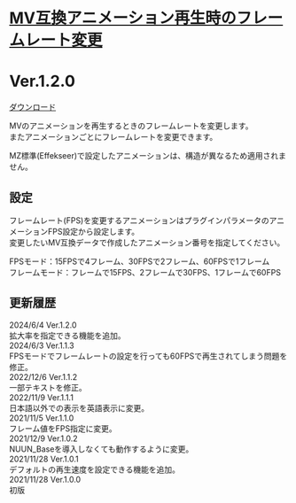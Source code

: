 # [MV互換アニメーション再生時のフレームレート変更](https://raw.githubusercontent.com/nuun888/MZ/master/NUUN_AnimationFPSRate.js)
# Ver.1.2.0
[ダウンロード](https://raw.githubusercontent.com/nuun888/MZ/master/NUUN_AnimationFPSRate.js)

MVのアニメーションを再生するときのフレームレートを変更します。  
またアニメーションごとにフレームレートを変更できます。  

MZ標準(Effekseer)で設定したアニメーションは、構造が異なるため適用されません。  

## 設定
フレームレート(FPS)を変更するアニメーションはプラグインパラメータのアニメーションFPS設定から設定します。  
変更したいMV互換データで作成したアニメーション番号を指定してください。  

FPSモード：15FPSで4フレーム、30FPSで2フレーム、60FPSで1フレーム  
フレームモード：フレームで15FPS、2フレームで30FPS、1フレームで60FPS  


## 更新履歴
2024/6/4 Ver.1.2.0  
拡大率を指定できる機能を追加。  
2024/6/3 Ver.1.1.3  
FPSモードでフレームレートの設定を行っても60FPSで再生されてしまう問題を修正。  
2022/12/6 Ver.1.1.2  
一部テキストを修正。  
2022/11/9 Ver.1.1.1  
日本語以外での表示を英語表示に変更。  
2021/11/5 Ver.1.1.0  
フレーム値をFPS指定に変更。  
2021/12/9 Ver.1.0.2  
NUUN_Baseを導入しなくても動作するように変更。  
2021/11/28 Ver.1.0.1  
デフォルトの再生速度を設定できる機能を追加。  
2021/11/28 Ver.1.0.0  
初版  
